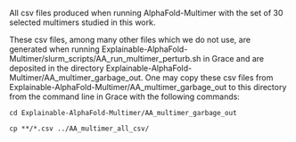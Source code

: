 All csv files produced when running AlphaFold-Multimer with the set of 30 selected multimers studied in this work.

These csv files, among many other files which we do not use, are generated when running Explainable-AlphaFold-Multimer/slurm_scripts/AA_run_multimer_perturb.sh in Grace and are deposited in the directory Explainable-AlphaFold-Multimer/AA_multimer_garbage_out. One may copy these csv files from Explainable-AlphaFold-Multimer/AA_multimer_garbage_out to this directory from the command line in Grace with the following commands:

`cd Explainable-AlphaFold-Multimer/AA_multimer_garbage_out`

`cp **/*.csv ../AA_multimer_all_csv/`
